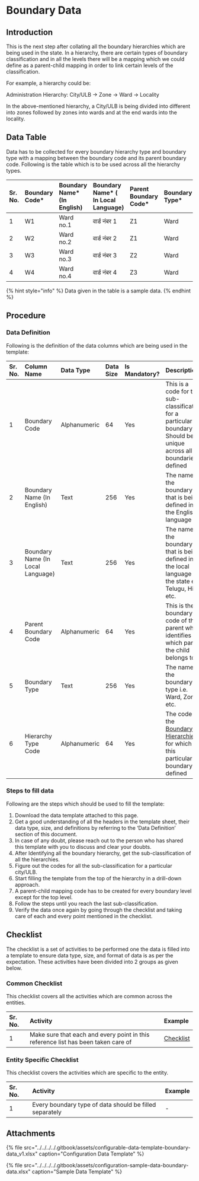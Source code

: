 # Boundary Data

## Introduction

This is the next step after collating all the boundary hierarchies which are being used in the state. In a hierarchy, there are certain types of boundary classification and in all the levels there will be a mapping which we could define as a parent-child mapping in order to link certain levels of the classification.

For example, a hierarchy could be:

Administration Hierarchy: City/ULB → Zone → Ward → Locality

In the above-mentioned hierarchy, a City/ULB is being divided into different into zones followed by zones into wards and at the end wards into the locality.

## Data Table

Data has to be collected for every boundary hierarchy type and boundary type with a mapping between the boundary code and its parent boundary code. Following is the table which is to be used across all the hierarchy types.

| Sr. No. | Boundary Code\* | Boundary Name\* \(In English\) | Boundary Name\* \( In Local Language\) | Parent Boundary Code\* | Boundary Type\* | Hierarchy Type Code\* |
| :--- | :--- | :--- | :--- | :--- | :--- | :--- |
| 1 | W1 | Ward no.1 | वार्ड नंबर 1 | Z1 | Ward | ADM |
| 2 | W2 | Ward no.2 | वार्ड नंबर 2 | Z1 | Ward | ADM |
| 3 | W3 | Ward no.3 | वार्ड नंबर 3 | Z2 | Ward | ADM |
| 4 | W4 | Ward no.4 | वार्ड नंबर 4 | Z3 | Ward | ADM |

{% hint style="info" %}
Data given in the table is a sample data.
{% endhint %}

## Procedure

### Data Definition

Following is the definition of the data columns which are being used in the template:

| Sr. No. | Column Name | Data Type | Data Size | Is Mandatory? | Description |
| :--- | :--- | :--- | :--- | :--- | :--- |
| 1 | Boundary Code | Alphanumeric | 64 | Yes | This is a code for the sub-classification for a particular boundary. Should be unique across all boundaries defined |
| 2 | Boundary Name \(In English\) | Text | 256 | Yes | The name of the boundary that is being defined in the English language |
| 3 | Boundary Name \(In Local Language\) | Text | 256 | Yes | The name of the boundary that is being defined in the local language of the state e.g. Telugu, Hindi etc. |
| 4 | Parent Boundary Code | Alphanumeric | 64 | Yes | This is the boundary code of the parent which identifies to which parent the child belongs to |
| 5 | Boundary Type | Text | 256 | Yes | The name of the boundary type i.e. Ward, Zone etc. |
| 6 | Hierarchy Type Code | Alphanumeric | 64 | Yes | The code of the [Boundary Hierarchies ](boundary-hierarchies.md)for which this particular boundary is defined |

### Steps to fill data

Following are the steps which should be used to fill the template:

1. Download the data template attached to this page.
2. Get a good understanding of all the headers in the template sheet, their data type, size, and definitions by referring to the ‘Data Definition’ section of this document.
3. In case of any doubt, please reach out to the person who has shared this template with you to discuss and clear your doubts.
4. After Identifying all the boundary hierarchy, get the sub-classification of all the hierarchies.
5. Figure out the codes for all the sub-classification for a particular city/ULB.
6. Start filling the template from the top of the hierarchy in a drill-down approach.
7. A parent-child mapping code has to be created for every boundary level except for the top level.
8. Follow the steps until you reach the last sub-classification.
9. Verify the data once again by going through the checklist and taking care of each and every point mentioned in the checklist.

## Checklist

The checklist is a set of activities to be performed one the data is filled into a template to ensure data type, size, and format of data is as per the expectation. These activities have been divided into 2 groups as given below.

### Common Checklist

This checklist covers all the activities which are common across the entities.

| Sr. No. | Activity | Example |
| :--- | :--- | :--- |
| 1 | Make sure that each and every point in this reference list has been taken care of | [Checklist](../../module-setup/common-config/checklist.md) |

### Entity Specific Checklist

This checklist covers the activities which are specific to the entity.

| Sr. No. | Activity | Example |
| :--- | :--- | :--- |
| 1 | Every boundary type of data should be filled separately | - |

## Attachments

{% file src="../../../../.gitbook/assets/configurable-data-template-boundary-data\_v1.xlsx" caption="Configuration Data Template" %}

{% file src="../../../../.gitbook/assets/configuration-sample-data-boundary-data.xlsx" caption="Sample Data Template" %}

